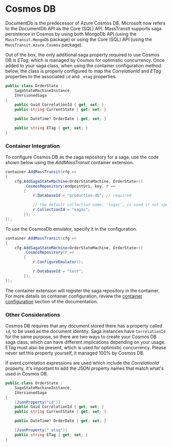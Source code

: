 # Cosmos DB

DocumentDb is the predecessor of Azure Cosmos DB. Microsoft now refers to the DocumentDb API as the Core (SQL) API. MassTransit supports saga persistence in Cosmos by using both MongoDb API (using the `MassTransit.MongoDb` package) or using the Core (SQL) API (using the `MassTransit.Azure.Cosmos` package).

Out of the box, the only additional saga property required to use Cosmos DB is _ETag_, which is managed by Cosmos for optimistic concurrency. Once added to your saga class, when using the container configuration method below, the class is properly configured to map the _CorrelationId_ and _ETag_ properties to the associated `id` and `_etag` properties.

```cs {10}
public class OrderState :
    SagaStateMachineInstance,
    IVersionedSaga
{
    public Guid CorrelationId { get; set; }
    public string CurrentState { get; set; }

    public DateTime? OrderDate { get; set; }

    public string ETag { get; set; }
}
```

### Container Integration

To configure Cosmos DB as the saga repository for a saga, use the code shown below using the _AddMassTransit_ container extension.

```cs {4-10}
container.AddMassTransit(cfg =>
{
    cfg.AddSagaStateMachine<OrderStateMachine, OrderState>()
        .CosmosRepository(endpointUri, key, r =>
        {
            r.DatabaseId = "production-db"; // required

            // the default collection name, 'sagas', is used if not specified
            r.CollectionId = "sagas";
        });
});
```

To use the CosmosDb emulator, specify it in the configuration.

```cs {4-9}
container.AddMassTransit(cfg =>
{
    cfg.AddSagaStateMachine<OrderStateMachine, OrderState>()
        .CosmosRepository(r =>
        {
            r.ConfigureEmulator();

            r.DatabaseId = "test";
        });
});
```

The container extension will register the saga repository in the container. For more details on container configuration, review the [container configuration](/usage/containers/) section of the documentation.

### Other Considerations

Cosmos DB requires that any document stored there has a property called `id`, to be used as the document identity. Saga instances have `CorrelationId` for the same purpose, so there are two ways to create your Cosmos DB saga class, which can have different implications depending on your usage. ETag must also be present, which is used for optimistic concurrency. Please never set this property yourself, it managed 100% by Cosmos DB.

If event correlation expressions are used which include the _CorrelationId_ property, it's important to add the JSON property names that match what's used in Cosmos DB.

```cs {5,11}
public class OrderState :
    SagaStateMachineInstance,
    IVersionedSaga
{
    [JsonProperty("id")]
    public Guid CorrelationId { get; set; }
    public string CurrentState { get; set; }

    public DateTime? OrderDate { get; set; }

    [JsonProperty("_etag")]
    public string ETag { get; set; }
}
```
